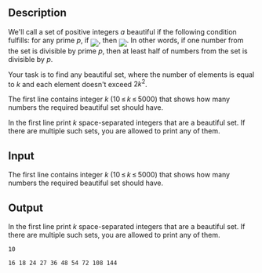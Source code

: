## Description

<div><p>We'll call a set of positive integers <span class="tex-span"><i>a</i></span> beautiful if the following condition fulfills: for any prime <span class="tex-span"><i>p</i></span>, if <img align="middle" class="tex-formula" src="file://aoiwuh8r.png" style="max-width: 100.0%;max-height: 100.0%;">, then <img align="middle" class="tex-formula" src="file://v1GVE5zx.png" style="max-width: 100.0%;max-height: 100.0%;">. In other words, if one number from the set is divisible by prime <span class="tex-span"><i>p</i></span>, then at least half of numbers from the set is divisible by <span class="tex-span"><i>p</i></span>.</p><p>Your task is to find any beautiful set, where the number of elements is equal to <span class="tex-span"><i>k</i></span> and each element doesn't exceed <span class="tex-span">2<i>k</i><sup class="upper-index">2</sup></span>.</p></div><div class="input-specification"><p>The first line contains integer <span class="tex-span"><i>k</i></span> (<span class="tex-span">10 ≤ <i>k</i> ≤ 5000</span>) that shows how many numbers the required beautiful set should have.</p></div><div class="output-specification"><p>In the first line print <span class="tex-span"><i>k</i></span> space-separated integers that are a beautiful set. If there are multiple such sets, you are allowed to print any of them.</p></div>

## Input

<p>The first line contains integer <span class="tex-span"><i>k</i></span> (<span class="tex-span">10 ≤ <i>k</i> ≤ 5000</span>) that shows how many numbers the required beautiful set should have.</p>

## Output

<p>In the first line print <span class="tex-span"><i>k</i></span> space-separated integers that are a beautiful set. If there are multiple such sets, you are allowed to print any of them.</p>





```input1
10

```




```output1
16 18 24 27 36 48 54 72 108 144 

```


